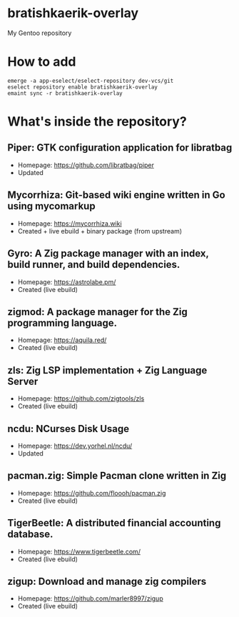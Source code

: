 # bratishkaerik-overlay

My Gentoo repository

# How to add

```
emerge -a app-eselect/eselect-repository dev-vcs/git
eselect repository enable bratishkaerik-overlay
emaint sync -r bratishkaerik-overlay
```

# What's inside the repository?
## Piper: GTK configuration application for libratbag
* Homepage: https://github.com/libratbag/piper
* Updated
## Mycorrhiza: Git-based wiki engine written in Go using mycomarkup
* Homepage: https://mycorrhiza.wiki
* Created + live ebuild + binary package (from upstream)
## Gyro: A Zig package manager with an index, build runner, and build dependencies.
* Homepage: https://astrolabe.pm/
* Created (live ebuild)
## zigmod: A package manager for the Zig programming language.
* Homepage: https://aquila.red/
* Created (live ebuild)
## zls: Zig LSP implementation + Zig Language Server
* Homepage: https://github.com/zigtools/zls
* Created (live ebuild)
## ncdu: NCurses Disk Usage
* Homepage: https://dev.yorhel.nl/ncdu/
* Updated
## pacman.zig: Simple Pacman clone written in Zig
* Homepage: https://github.com/floooh/pacman.zig
* Created (live ebuild)
## TigerBeetle: A distributed financial accounting database.
* Homepage: https://www.tigerbeetle.com/
* Created (live ebuild)
## zigup: Download and manage zig compilers
* Homepage: https://github.com/marler8997/zigup
* Created (live ebuild)
